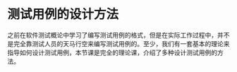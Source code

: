 # 测试用例的设计方法

之前在软件测试概论中学习了编写测试用例的格式，但是在实际工作过程中，并不是完全靠测试人员的天马行空来编写测试用例的。至少，我们有一套基本的理论来指导如何设计测试用例，本节课是完全的理论课，介绍了多种设计测试用例的方法。
